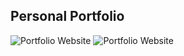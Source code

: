 ## Personal Portfolio

![Portfolio Website](https://i.ibb.co/WgPMpts/image.png)
![Portfolio Website]('./public/images/1.png')
